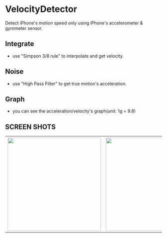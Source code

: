 # VelocityDetector
Detect iPhone's motion speed only using iPhone's accelerometer &amp; gyrometer  sensor.

## Integrate
- use "Simpson 3/8 rule" to interpolate and get velocity.

## Noise
- use "High Pass Filter" to get true motion's acceleration.

## Graph
- you can see the acceleration/velocity's graph(unit: 1g = 9.8) 

## SCREEN SHOTS
<table><tr>
<th><img src="https://cloud.githubusercontent.com/assets/8768646/13544135/ba9d2ede-e2ad-11e5-9dbf-b91651182ce7.PNG" width="300"></th>
<th><img src="https://cloud.githubusercontent.com/assets/8768646/13544136/bf8579d8-e2ad-11e5-93dd-0f6a9cc26479.PNG" width="300"></th>
</tr></table>
